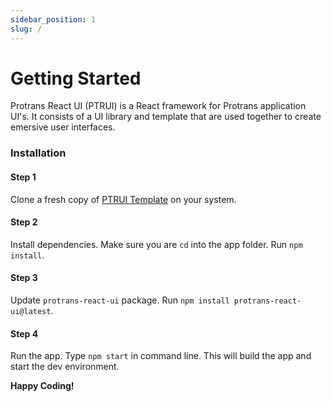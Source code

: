 ```yaml
---
sidebar_position: 1
slug: /
---
```


# Getting Started

Protrans React UI (PTRUI) is a React framework for Protrans application UI's. It consists of a UI library and template that are used together to create emersive user interfaces.

### Installation

#### Step 1

Clone a fresh copy of [PTRUI Template](https://tfs.protransintl.corp:8080/tfs/ProTrans/IS/_git/Protrans.ReactTemplate) on your system.

#### Step 2

Install dependencies. Make sure you are `cd` into the app folder. Run `npm install`.

#### Step 3

Update `protrans-react-ui` package. Run `npm install protrans-react-ui@latest`.

#### Step 4

Run the app. Type `npm start` in command line. This will build the app and start the dev environment.

**Happy Coding!**
